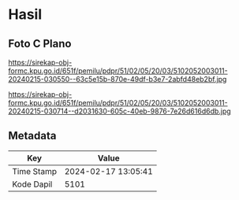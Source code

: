 # Hasil

## Foto C Plano

https://sirekap-obj-formc.kpu.go.id/651f/pemilu/pdpr/51/02/05/20/03/5102052003011-20240215-030550--63c5e15b-870e-49df-b3e7-2abfd48eb2bf.jpg

https://sirekap-obj-formc.kpu.go.id/651f/pemilu/pdpr/51/02/05/20/03/5102052003011-20240215-030714--d2031630-605c-40eb-9876-7e26d616d6db.jpg


## Metadata

| Key        | Value               |
| ---------- | ------------------- |
| Time Stamp | 2024-02-17 13:05:41 |
| Kode Dapil | 5101                |



